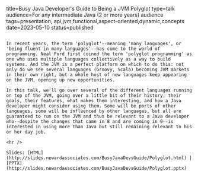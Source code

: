 title=Busy Java Developer's Guide to Being a JVM Polyglot
type=talk
audience=For any intermediate Java (2 or more years) audience
tags=presentation, api,jvm,functional,aspect-oriented,dynamic,concepts
date=2023-05-10
status=published
~~~~~~

In recent years, the term 'polyglot'--meaning 'many languages', or 'being fluent in many languages'--has come to the world of programming. Neal Ford first coined the term 'polyglot programming' as one who uses multiple languages collectively as a way to build systems. And the JVM is a perfect platform on which to do this: not only do we see several languages (Groovy, Scala) becoming JVM markets in their own right, but a whole host of new languages keep appearing on the JVM, opening up new opportunities.

In this talk, we'll go over several of the different languages running on top of the JVM, going over a little bit of their history, their goals, their features, what makes them interesting, and how a Java developer might consider using them. Some will be ports of other languages, some will be influenced by other languages, but all are guaranteed to run on the JVM and thus be relevant to a Java developer who--despite the changes that came in 8 and are coming in 9--is interested in using more than Java but still remaining relevant to his or her day job.
    
<hr />

Slides: [HTML](http://slides.newardassociates.com/BusyJavaDevsGuide/Polyglot.html) | [PPTX](http://slides.newardassociates.com/BusyJavaDevsGuide/Polyglot.pptx)
